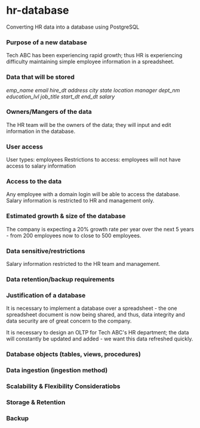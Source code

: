 # hr-database
Converting HR data into a database using PostgreSQL


### Purpose of a new database
Tech ABC has been experiencing rapid growth; thus HR is experiencing difficulty maintaining simple 
employee information in a spreadsheet.
 

### Data that will be stored
*emp_name*
*email*
*hire_dt*
*address*
*city*
*state*
*location*
*manager*
*dept_nm*
*education_lvl*
*job_title*
*start_dt*
*end_dt*
*salary*

### Owners/Mangers of the data
The HR team will be the owners of the data; they will input and edit information in the 
database.
 
### User access
User types: employees
Restrictions to access: employees will not have access to salary information

### Access to the data
Any employee with a domain login will be able to access the database. Salary information is
restricted to HR and management only.
 
### Estimated growth & size of the database
The company is expecting a 20% growth rate per year over the next 5 years - from 200 employees now
to close to 500 employees.
 
### Data sensitive/restrictions
Salary information restricted to the HR team and management. 
 
### Data retention/backup requirements
 
### Justification of a database
It is necessary to implement a database over a spreadsheet - the one spreadsheet document is 
now being shared, and thus, data integrity and data security are of great concern to the company.

It is necessary to design an OLTP for Tech ABC's HR department; the data will constantly be updated and added - 
we want this data refreshed quickly.
 
### Database objects (tables, views, procedures)
 
### Data ingestion (ingestion method)
 
### Scalability & Flexibility Consideratiobs

### Storage & Retention


### Backup